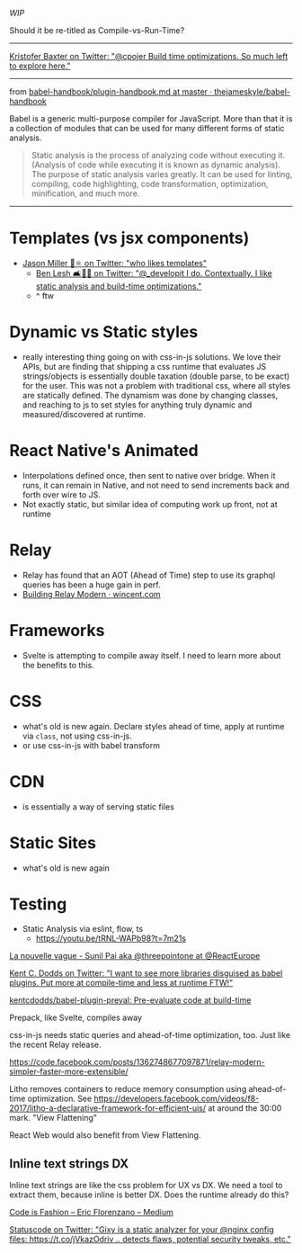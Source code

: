 _WIP_

Should it be re-titled as Compile-vs-Run-Time?

---

[Kristofer Baxter on Twitter: "@cpojer Build time optimizations. So much left to explore here."](https://twitter.com/kristoferbaxter/status/892189558971838464)

---
from [babel-handbook/plugin-handbook.md at master · thejameskyle/babel-handbook](https://github.com/thejameskyle/babel-handbook/blob/master/translations/en/plugin-handbook.md#toc-pre-and-post-in-plugins)

Babel is a generic multi-purpose compiler for JavaScript. More than that it is a collection of modules that can be used for many different forms of static analysis.

> Static analysis is the process of analyzing code without executing it. (Analysis of code while executing it is known as dynamic analysis). The purpose of static analysis varies greatly. It can be used for linting, compiling, code highlighting, code transformation, optimization, minification, and much more.

---

# Templates (vs jsx components)
- [Jason Miller 🦊⚛ on Twitter: "who likes templates"](https://twitter.com/_developit/status/890729645750046721)
  - [Ben Lesh 🛋️👑🔥 on Twitter: "@_developit I do. Contextually. I like static analysis and build-time optimizations."](https://twitter.com/BenLesh/status/890781512580202496)
  - ^ ftw

# Dynamic vs Static styles
- really interesting thing going on with css-in-js solutions. We love their APIs, but are finding that shipping a css runtime that evaluates JS strings/objects is essentially double taxation (double parse, to be exact) for the user. This was not a problem with traditional css, where all styles are statically defined. The dynamism was done by changing classes, and reaching to js to set styles for anything truly dynamic and measured/discovered at runtime.

# React Native's Animated
- Interpolations defined once, then sent to native over bridge. When it runs, it can remain in Native, and not need to send increments back and forth over wire to JS.
- Not exactly static, but similar idea of computing work up front, not at runtime

# Relay
- Relay has found that an AOT (Ahead of Time) step to use its graphql queries has been a huge gain in perf.
- [Building Relay Modern · wincent.com](https://wincent.com/blog/relay-modern)

# Frameworks
- Svelte is attempting to compile away itself. I need to learn more about the benefits to this.

# CSS
- what's old is new again. Declare styles ahead of time, apply at runtime via `class`, not using css-in-js.
- or use css-in-js with babel transform

# CDN
- is essentially a way of serving static files

# Static Sites
- what's old is new again

# Testing
- Static Analysis via eslint, flow, ts
  - https://youtu.be/tRNL-WAPb98?t=7m21s

[La nouvelle vague - Sunil Pai aka @threepointone at @ReactEurope](https://www.youtube.com/watch?v=yjVhjmM1FPc)

[Kent C. Dodds on Twitter: "I want to see more libraries disguised as babel plugins. Put more at compile-time and less at runtime FTW!"](https://twitter.com/kentcdodds/status/881211867057737728)

[kentcdodds/babel-plugin-preval: Pre-evaluate code at build-time](https://github.com/kentcdodds/babel-plugin-preval)

Prepack, like Svelte, compiles away

css-in-js needs static queries and ahead-of-time optimization, too. Just like the recent Relay release.

https://code.facebook.com/posts/1362748677097871/relay-modern-simpler-faster-more-extensible/

Litho removes containers to reduce memory consumption using  ahead-of-time optimization. See https://developers.facebook.com/videos/f8-2017/litho-a-declarative-framework-for-efficient-uis/ at around the 30:00 mark. "View Flattening"

React Web would also benefit from View Flattening.


## Inline text strings DX

Inline text strings are like the css problem for UX vs DX. We need a tool to extract them, because inline is better DX. Does the runtime already do this?


[Code is Fashion – Eric Florenzano – Medium](https://medium.com/@ericflo/code-is-fashion-3d5583e8a6f8)

[Statuscode on Twitter: "Gixy is a static analyzer for your @nginx config files: https://t.co/jVkazOdriv .. detects flaws, potential security tweaks, etc."](https://twitter.com/statuscode/status/862680882276118529)
